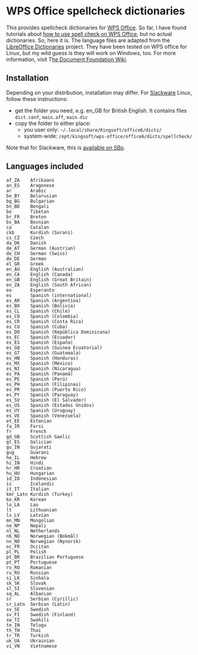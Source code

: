 # WPS Office spellcheck dictionaries

This provides spellcheck dictionaries for [WPS Office](https://www.wps.com/). So far, I have found tutorials about [how to use spell check on WPS Office](https://www.wps.com/academy/how-to-use-the-spell-check-quick-tutorials-1870938/), but no actual dictionaries. So, here it is. The language files are adapted from the [LibreOffice Dictionaries](https://github.com/LibreOffice/dictionaries/) project. They have been tested on WPS office for Linux, but my wild guess is they will work on Windows, too. For more information, visit T[he Document Foundation Wiki](https://wiki.documentfoundation.org/Development/Dictionaries).


## Installation
Depending on your distribution, installation may differ. For [Slackware](http://www.slackware.com/) Linux, follow these instructions:
* get the folder you need, e.g. en_GB for British English. It contains files `dict.conf`, `main.aff`, `main.dic`
* copy the folder to either place:
   * you user only:  `~/.local/share/Kingsoft/office6/dicts/`
   * system-wide: `/opt/kingsoft/wps-office/office6/dicts/spellcheck/`

Note that for Slackware, this is [available on SBo](https://slackbuilds.org/repository/15.0/office/wps-office-dicts/).

## Languages included
```
af_ZA    Afrikaans
an_ES    Aragonese
ar       Arabic
be_BY    Belarusian
bg_BG    Bulgarian
bn_BD    Bengali
bo       Tibetan
br_FR    Breton
bs_BA    Bosnian
ca       Catalan
ckb      Kurdish (Sorani)
cs_CZ    Czech
da_DK    Danish
de_AT    German (Austrian)
de_CH    German (Swiss)
de_DE    German
el_GR    Greek
en_AU    English (Australian)
en_CA    English (Canada)
en_GB    English (Great Britain)
en_ZA    English (South African)
eo       Esperanto
es       Spanish (international)
es_AR    Spanish (Argentina)
es_BO    Spanish (Bolivia)
es_CL    Spanish (Chile)
es_CO    Spanish (Colombia)
es_CR    Spanish (Costa Rica)
es_CU    Spanish (Cuba)
es_DO    Spanish (República Dominicana)
es_EC    Spanish (Ecuador)
es_ES    Spanish (España)
es_GQ    Spanish (Guinea Ecuatorial)
es_GT    Spanish (Guatemala)
es_HN    Spanish (Honduras)
es_MX    Spanish (México)
es_NI    Spanish (Nicaragua)
es_PA    Spanish (Panamá)
es_PE    Spanish (Perú)
es_PH    Spanish (Filipinas)
es_PR    Spanish (Puerto Rico)
es_PY    Spanish (Paraguay)
es_SV    Spanish (El Salvador)
es_US    Spanish (Estados Unidos)
es_UY    Spanish (Uruguay)
es_VE    Spanish (Venezuela)
et_EE    Estonian
fa_IR    Farsi
fr       French
gd_GB    Scottish Gaelic
gl_ES    Galician
gu_IN    Gujarati
gug      Guarani
he_IL    Hebrew
hi_IN    Hindi
hr_HR    Croatian
hu_HU    Hungarian
id_ID    Indonesian
is       Icelandic
it_IT    Italian
kmr_Latn Kurdish (Turkey)
ko_KR    Korean
lo_LA    Lao
lt       Lithuanian
lv_LV    Latvian
mn_MN    Mongolian
ne_NP    Nepali
nl_NL    Netherlands
nb_NO    Norwegian (Bokmål)
nn_NO    Norwegian (Nynorsk)
oc_FR    Occitan
pl_PL    Polish
pt_BR    Brazilian Portuguese
pt_PT    Portuguese
ro_RO    Romanian
ru_RU    Russian
si_LK    Sinhala
sk_SK    Slovak
sl_SI    Slovenian
sq_AL    Albanian
sr       Serbian (Cyrillic)
sr_Latn  Serbian (Latin)
sv_SE    Swedish
sv_FI    Swedish (Finland)
sw_TZ    Swahili
te_IN    Telugu
th_TH    Thai
tr_TR    Turkish
uk_UA    Ukrainian
vi_VN    Vietnamese
```